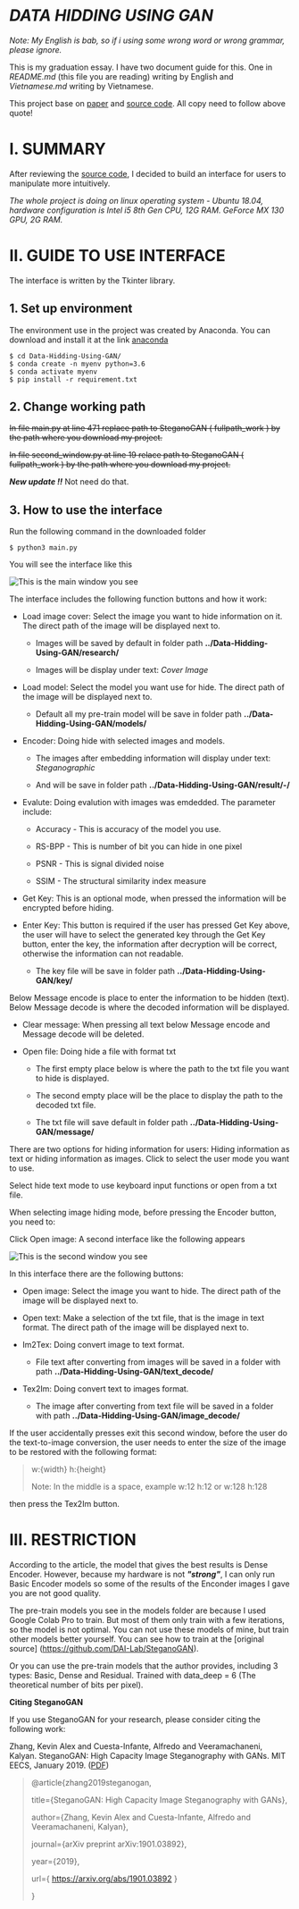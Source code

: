 # ***DATA HIDDING USING GAN***
*Note: My English is bab, so if i using some wrong word or wrong grammar, please ignore.*

This is my graduation essay.
I have two document guide for this. One in *README.md* (this file you are reading) writing by English and *Vietnamese.md* writing by Vietnamese. 

This project base on [paper](https://arxiv.org/pdf/1901.03892.pdf) and [source code](https://github.com/DAI-Lab/SteganoGAN). All copy need to follow above quote!

# I. SUMMARY

After reviewing the [source code](https://github.com/DAI-Lab/SteganoGAN), I decided to build an interface for users to manipulate more intuitively.

*The whole project is doing on linux operating system - Ubuntu 18.04, hardware configuration is Intel i5 8th Gen CPU, 12G RAM. GeForce MX 130 GPU, 2G RAM.*

# II. GUIDE TO USE INTERFACE

The interface is written by the Tkinter library.

## 1. Set up environment

The environment use in the project was created by Anaconda. You can download and install it at the link [anaconda](https://www.anaconda.com/products/individual)

	$ cd Data-Hidding-Using-GAN/
	$ conda create -n myenv python=3.6
	$ conda activate myenv
	$ pip install -r requirement.txt

## 2. Change working path

~~In file main.py at line 471 replace path to SteganoGAN ( fullpath_work ) by the path where you download my project.~~

~~In file second_window.py at line 19 relace path to SteganoGAN ( fullpath_work ) by the path where you download my project.~~

***New update !!*** Not need do that. 

## 3. How to use the interface

Run the following command in the downloaded folder

    $ python3 main.py

You will see the interface like this

![This is the main window you see](/images/2.png)

The interface includes the following function buttons and how it work:

+ Load image cover: Select the image you want to hide information on it. The direct path of the image will be displayed next to.

	- Images will be saved by default in folder path **../Data-Hidding-Using-GAN/research/**

	- Images will be display under text: *Cover Image*
	
+ Load model: Select the model you want use for hide. The direct path of the image will be displayed next to.

	- Default all my pre-train model will be save in folder path **../Data-Hidding-Using-GAN/models/**

+ Encoder: Doing hide with selected images and models.

	- The images after embedding information will display under text: *Steganographic*

	- And will be save in folder path **../Data-Hidding-Using-GAN/result/-/**

+ Evalute: Doing evalution with images was emdedded. The parameter include:

	- Accuracy - This is accuracy of the model you use.
	
	- RS-BPP   - This is number of bit you can hide in one pixel
	
	- PSNR     - This is signal divided noise 

	- SSIM     - The structural similarity index measure

+ Get Key: This is an optional mode, when pressed the information will be encrypted before hiding.

+ Enter Key: This button is required if the user has pressed Get Key above, the user will have to select the generated key through the Get Key button, enter the key, the information after decryption will be correct, otherwise the information can not readable.

	- The key file will be save in folder path **../Data-Hidding-Using-GAN/key/**

Below Message encode is place to enter the information to be hidden (text).
Below Message decode is where the decoded information will be displayed.
+ Clear message: When pressing all text below Message encode and Message decode will be deleted.
+ Open file: Doing hide a file with format txt

	- The first empty place below is where the path to the txt file you want to hide is displayed.

	- The second empty place will be the place to display the path to the decoded txt file.

	- The txt file will save default in folder path **../Data-Hidding-Using-GAN/message/**

There are two options for hiding information for users: Hiding information as text or hiding information as images. Click to select the user mode you want to use.

Select hide text mode to use keyboard input functions or open from a txt file.

When selecting image hiding mode, before pressing the Encoder button, you need to:

Click Open image: A second interface like the following appears

![This is the second window you see](/images/1.png)

In this interface there are the following buttons:
+ Open image: Select the image you want to hide. The direct path of the image will be displayed next to.
+ Open text: Make a selection of the txt file, that is the image in text format. The direct path of the image will be displayed next to.
+ Im2Tex: Doing convert image to text format.

	- File text after converting from images will be saved in a folder with path **../Data-Hidding-Using-GAN/text_decode/**

+ Tex2Im: Doing convert text to images format.

	- The image after converting from text file will be saved in a folder with path **../Data-Hidding-Using-GAN/image_decode/**

If the user accidentally presses exit this second window, before the user do the text-to-image conversion, the user needs to enter the size of the image to be restored with the following format:
> w:{width} h:{height}
> 
> Note: In the middle is a space, example w:12 h:12 or w:128 h:128
> 
then press the Tex2Im button.

# III. RESTRICTION

According to the article, the model that gives the best results is Dense Encoder. However, because my hardware is not ***"strong"***, I can only run Basic Encoder models so some of the results of the Enconder images I gave you are not good quality.

The pre-train models you see in the models folder are because I used Google Colab Pro to train. But most of them only train with a few iterations, so the model is not optimal. You can not use these models of mine, but train other models better yourself. You can see how to train at the [original source] (https://github.com/DAI-Lab/SteganoGAN).

Or you can use the pre-train models that the author provides, including 3 types: Basic, Dense and Residual. Trained with data_deep = 6 (The theoretical number of bits per pixel).

**Citing SteganoGAN**

If you use SteganoGAN for your research, please consider citing the following work:

Zhang, Kevin Alex and Cuesta-Infante, Alfredo and Veeramachaneni, Kalyan. SteganoGAN: High Capacity Image Steganography with GANs. MIT EECS, January 2019. ([PDF](https://arxiv.org/pdf/1901.03892.pdf))

> @article{zhang2019steganogan,
> 
> title={SteganoGAN: High Capacity Image Steganography with GANs},
> 
> author={Zhang, Kevin Alex and Cuesta-Infante, Alfredo and Veeramachaneni, Kalyan},
> 
> journal={arXiv preprint arXiv:1901.03892},
> 
> year={2019},
> 
> url={ https://arxiv.org/abs/1901.03892 }
> 
> }
> 
